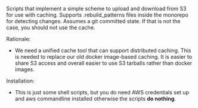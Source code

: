 Scripts that implement a simple scheme to upload and download from S3 for use with caching. Supports .rebuild_patterns files inside the monorepo for detecting changes.
Assumes a git committed state. If that is not the case, you should not use the cache.

Rationale:
- We need a unified cache tool that can support distributed caching. This is needed to replace our old docker image-based caching. It is easier to share S3 access and overall easier to use S3 tarballs rather than docker images.

Installation:
- This is just some shell scripts, but you do need AWS credentials set up and aws commandline installed otherwise the scripts **do nothing**.
